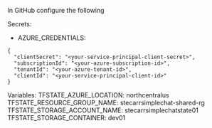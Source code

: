 In GitHub configure the following

Secrets:
- AZURE_CREDENTIALS: 
```hcl
{
  "clientSecret": "<your-service-principal-client-secret>",  
  "subscriptionId": "<your-azure-subscription-id>",
  "tenantId": "<your-azure-tenant-id>",
  "clientId": "<your-service-principal-client-id>"
}
```

Variables:
TFSTATE_AZURE_LOCATION: northcentralus
TFSTATE_RESOURCE_GROUP_NAME: stecarrsimplechat-shared-rg
TFSTATE_STORAGE_ACCOUNT_NAME: stecarrsimplechatstate01
TFSTATE_STORAGE_CONTAINER: dev01